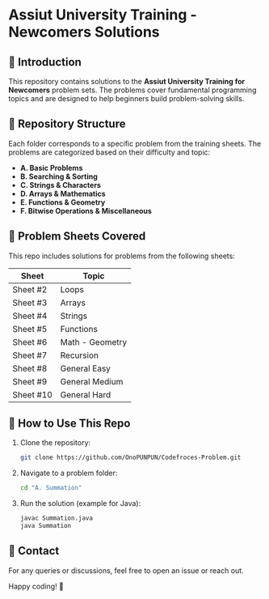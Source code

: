 # Assiut University Training - Newcomers Solutions

## 📌 Introduction

This repository contains solutions to the **Assiut University Training for Newcomers** problem sets. The problems cover fundamental programming topics and are designed to help beginners build problem-solving skills.

## 📂 Repository Structure

Each folder corresponds to a specific problem from the training sheets. The problems are categorized based on their difficulty and topic:

- **A. Basic Problems**
- **B. Searching & Sorting**
- **C. Strings & Characters**
- **D. Arrays & Mathematics**
- **E. Functions & Geometry**
- **F. Bitwise Operations & Miscellaneous**

## 📜 Problem Sheets Covered

This repo includes solutions for problems from the following sheets:

| Sheet     | Topic           |
| --------- | --------------- |
| Sheet #2  | Loops           |
| Sheet #3  | Arrays          |
| Sheet #4  | Strings         |
| Sheet #5  | Functions       |
| Sheet #6  | Math - Geometry |
| Sheet #7  | Recursion       |
| Sheet #8  | General Easy    |
| Sheet #9  | General Medium  |
| Sheet #10 | General Hard    |

## 🚀 How to Use This Repo

1. Clone the repository:
   ```sh
   git clone https://github.com/OnoPUNPUN/Codefroces-Problem.git
   ```
2. Navigate to a problem folder:
   ```sh
   cd "A. Summation"
   ```
3. Run the solution (example for Java):
   ```sh
   javac Summation.java
   java Summation
   ```

## 📧 Contact

For any queries or discussions, feel free to open an issue or reach out.

Happy coding! 🚀

